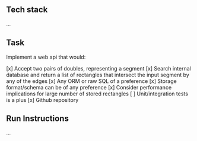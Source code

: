 ## Tech stack

...


## Task

Implement a web api that would:

[x] Accept two pairs of doubles, representing a segment
[x] Search internal database and return a list of rectangles that intersect the
  input segment by any of the edges
[x] Any ORM or raw SQL of a preference
[x] Storage format/schema can be of any preference
[x] Consider performance implications for large number of stored rectangles
[ ] Unit/integration tests is a plus
[x] Github repository


## Run Instructions

...
